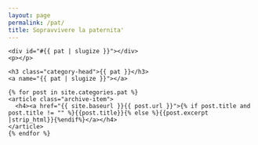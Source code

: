 ```yaml
---
layout: page
permalink: /pat/
title: Sopravvivere la paternita'
---
```



<div id="archives">

  <div class="archive-group">

    <div id="#{{ pat | slugize }}"></div>
    <p></p>
    
    <h3 class="category-head">{{ pat }}</h3>
    <a name="{{ pat | slugize }}"></a>
    
    {% for post in site.categories.pat %}
    <article class="archive-item">
      <h4><a href="{{ site.baseurl }}{{ post.url }}">{% if post.title and post.title != "" %}{{post.title}}{% else %}{{post.excerpt |strip_html}}{%endif%}</a></h4>
    </article>
    {% endfor %}
    
  </div>

</div>
